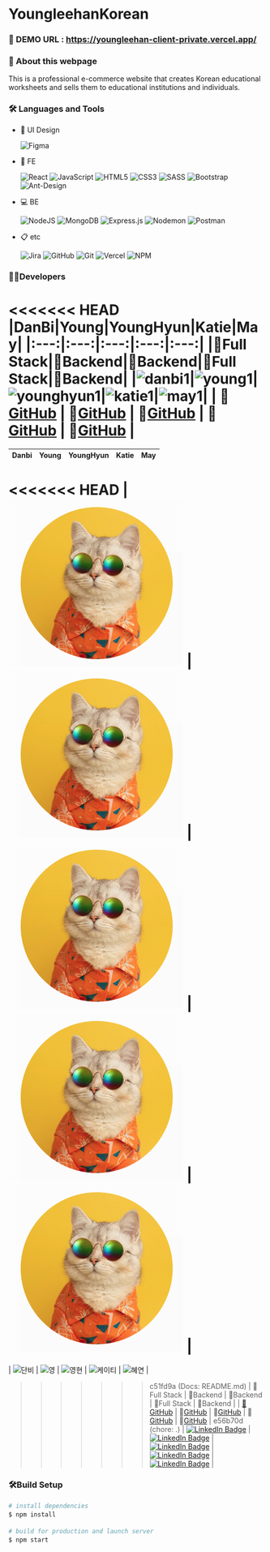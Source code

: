 # YoungleehanKorean

### 🔗 DEMO URL : https://youngleehan-client-private.vercel.app/

### 📣 About this webpage

This is a professional e-commerce website that creates Korean educational worksheets and sells them to educational institutions and individuals.

### 🛠️ Languages and Tools

-   🎨 UI Design

    ![Figma](https://img.shields.io/badge/figma-%23F24E1E.svg?style=for-the-badge&logo=figma&logoColor=white)

-   🔮 FE
   
    ![React](https://img.shields.io/badge/React-%2361DAFB.svg?style=for-the-badge&logo=react&logoColor=black)
    ![JavaScript](https://img.shields.io/badge/JavaScript-%23F7DF1E.svg?style=for-the-badge&logo=javascript&logoColor=black)
    ![HTML5](https://img.shields.io/badge/html5-%23E34F26.svg?style=for-the-badge&logo=html5&logoColor=white)
    ![CSS3](https://img.shields.io/badge/css3-%231572B6.svg?style=for-the-badge&logo=css3&logoColor=white)
    ![SASS](https://img.shields.io/badge/SASS-hotpink.svg?style=for-the-badge&logo=SASS&logoColor=white)
    ![Bootstrap](https://img.shields.io/badge/bootstrap-%238511FA.svg?style=for-the-badge&logo=bootstrap&logoColor=white)
    ![Ant-Design](https://img.shields.io/badge/-AntDesign-%230170FE?style=for-the-badge&logo=ant-design&logoColor=white)

-   💻 BE

    ![NodeJS](https://img.shields.io/badge/node.js-6DA55F?style=for-the-badge&logo=node.js&logoColor=white)
    ![MongoDB](https://img.shields.io/badge/MongoDB-%2347A248.svg?style=for-the-badge&logo=mongodb&logoColor=black)
    ![Express.js](https://img.shields.io/badge/express.js-%23404d59.svg?style=for-the-badge&logo=express&logoColor=%2361DAFB)
    ![Nodemon](https://img.shields.io/badge/NODEMON-%23323330.svg?style=for-the-badge&logo=nodemon&logoColor=%BBDEAD)
    ![Postman](https://img.shields.io/badge/Postman-FF6C37?style=for-the-badge&logo=postman&logoColor=white)

-   📋 etc

    ![Jira](https://img.shields.io/badge/jira-%230A0FFF.svg?style=for-the-badge&logo=jira&logoColor=white)
    ![GitHub](https://img.shields.io/badge/github-%23121011.svg?style=for-the-badge&logo=github&logoColor=white)
    ![Git](https://img.shields.io/badge/Git-%23F05032.svg?style=for-the-badge&logo=git&logoColor=white)
    ![Vercel](https://img.shields.io/badge/vercel-%23000000.svg?style=for-the-badge&logo=vercel&logoColor=white)
    ![NPM](https://img.shields.io/badge/NPM-%23CB3837.svg?style=for-the-badge&logo=npm&logoColor=white)
   

<!-- <hr/> -->


### 👩‍💻Developers

<<<<<<< HEAD
|DanBi|Young|YoungHyun|Katie|May|
|:---:|:---:|:---:|:---:|:---:|
|🏅**Full Stack**|🏅**Backend**|🏅**Backend**|🏅**Full Stack**|🏅**Backend**|
|![danbi1](https://github.com/YoungLeeHan/YoungleehanKorean/assets/86023470/8616e40e-0e5b-452b-90e2-e72d93dcdcc0)|![young1](https://github.com/YoungLeeHan/YoungleehanKorean/assets/86023470/bacae85d-207e-49f1-9dd6-072cff02c52c)|![younghyun1](https://github.com/YoungLeeHan/YoungleehanKorean/assets/86023470/c88b5510-6406-449c-b263-f701bb05848e)|![katie1](https://github.com/YoungLeeHan/YoungleehanKorean/assets/86023470/008bef44-62b8-44a7-a54d-9a48b02498c3)|![may1](https://github.com/YoungLeeHan/YoungleehanKorean/assets/86023470/51f953a1-27f0-41ee-8978-1b2f25006acc)|
| 📌[GitHub](https://github.com/sweetrain05) | 📌[GitHub](https://github.com/YoungSong99) | 📌[GitHub](https://github.com/younghyunlee22) | 📌[GitHub](https://github.com/katiesangpark) | 📌[GitHub](https://github.com/MayHyeyeonKim) |
=======
|                                                                                      Danbi                                                                                       |                                                                                       Young                                                                                        |                                                                                           YoungHyun                                                                                            |                                                                                            Katie                                                                                             |                                                                                      May                                                                                       |
| :------------------------------------------------------------------------------------------------------------------------------------------------------------------------------: | :--------------------------------------------------------------------------------------------------------------------------------------------------------------------------------: | :--------------------------------------------------------------------------------------------------------------------------------------------------------------------------------------------: | :------------------------------------------------------------------------------------------------------------------------------------------------------------------------------------------: | :----------------------------------------------------------------------------------------------------------------------------------------------------------------------------: |
<<<<<<< HEAD
|                                                                        ![단비](./images/youngleehan.png)                                                                         |                                                                          ![영](./images/youngleehan.png)                                                                           |                                                                               ![영현](./images/youngleehan.png)                                                                                |                                                                             ![케이티](./images/youngleehan.png)                                                                              |                                                                       ![혜연](./images/youngleehan.png)                                                                        |
=======
|                                                                           ![단비](./images/Shiba.png)                                                                            |                                                                             ![영](./images/Shiba.png)                                                                              |                                                                                  ![영현](./images/Shiba.png)                                                                                   |                                                                                ![케이티](./images/Shiba.png)                                                                                 |                                                                          ![혜연](./images/Shiba.png)                                                                           |
>>>>>>> c51fd9a (Docs: README.md)
|                                                                                   🏅Full Stack                                                                                   |                                                                                     🏅Backend                                                                                      |                                                                                           🏅Backend                                                                                            |                                                                                         🏅Full Stack                                                                                         |                                                                                   🏅Backend                                                                                    |
|                                                                    [📌GitHub](https://github.com/sweetrain05)                                                                    |                                                                     📌[GitHub](https://github.com/YoungSong99)                                                                     |                                                                         📌[GitHub](https://github.com/younghyunlee22)                                                                          |                                                                         📌[GitHub](https://github.com/katiesangpark)                                                                         |                                                                  📌[GitHub](https://github.com/MayHyeyeonKim)                                                                  |
>>>>>>> e56b70d (chore: .)
| [![LinkedIn Badge](http://img.shields.io/badge/-LinkedIn-0072b1?style=flat&logo=linkedin&link=https://www.linkedin.com/in/danbi-choi/)](https://www.linkedin.com/in/danbi-choi/) | [![LinkedIn Badge](http://img.shields.io/badge/-LinkedIn-0072b1?style=flat&logo=linkedin&link=https://www.linkedin.com/in/youngsong01/)](https://www.linkedin.com/in/youngsong01/) | [![LinkedIn Badge](http://img.shields.io/badge/-LinkedIn-0072b1?style=flat&logo=linkedin&link=https://www.linkedin.com/in/younghyun-lee-yhl/)](https://www.linkedin.com/in/younghyun-lee-yhl/) | [![LinkedIn Badge](http://img.shields.io/badge/-LinkedIn-0072b1?style=flat&logo=linkedin&link=https://www.linkedin.com/in/katieisinseattle/)](https://www.linkedin.com/in/katieisinseattle/) | [![LinkedIn Badge](http://img.shields.io/badge/-LinkedIn-0072b1?style=flat&logo=linkedin&link=https://www.linkedin.com/in/hykim-may/)](https://www.linkedin.com/in/hykim-may/) |


### 🛠️Build Setup

```bash
# install dependencies
$ npm install

# build for production and launch server
$ npm start
```
